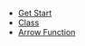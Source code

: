 - [Get Start](https://www.w3schools.com/REACT/react_getstarted.asp)
- [Class](https://www.w3schools.com/REACT/react_es6_classes.asp)
- [Arrow Function](https://www.w3schools.com/REACT/react_es6_arrow.asp)